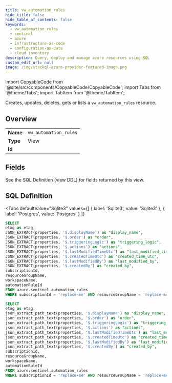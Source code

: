 ```yaml
--- 
title: vw_automation_rules
hide_title: false
hide_table_of_contents: false
keywords:
  - vw_automation_rules
  - sentinel
  - azure
  - infrastructure-as-code
  - configuration-as-data
  - cloud inventory
description: Query, deploy and manage azure resources using SQL
custom_edit_url: null
image: /img/stackql-azure-provider-featured-image.png
---
```


import CopyableCode from '@site/src/components/CopyableCode/CopyableCode';
import Tabs from '@theme/Tabs';
import TabItem from '@theme/TabItem';

Creates, updates, deletes, gets or lists a <code>vw_automation_rules</code> resource.

## Overview
<table><tbody>
<tr><td><b>Name</b></td><td><code>vw_automation_rules</code></td></tr>
<tr><td><b>Type</b></td><td>View</td></tr>
<tr><td><b>Id</b></td><td><CopyableCode code="azure.sentinel.vw_automation_rules" /></td></tr>
</tbody></table>

## Fields

See the SQL Definition (view DDL) for fields returned by this view.

## SQL Definition

<Tabs
defaultValue="Sqlite3"
values={[
{ label: 'Sqlite3', value: 'Sqlite3' },
{ label: 'Postgres', value: 'Postgres' }
]}
>
<TabItem value="Sqlite3">

```sql
SELECT
etag as etag,
JSON_EXTRACT(properties, '$.displayName') as "display_name",
JSON_EXTRACT(properties, '$.order') as "order",
JSON_EXTRACT(properties, '$.triggeringLogic') as "triggering_logic",
JSON_EXTRACT(properties, '$.actions') as "actions",
JSON_EXTRACT(properties, '$.lastModifiedTimeUtc') as "last_modified_time_utc",
JSON_EXTRACT(properties, '$.createdTimeUtc') as "created_time_utc",
JSON_EXTRACT(properties, '$.lastModifiedBy') as "last_modified_by",
JSON_EXTRACT(properties, '$.createdBy') as "created_by",
subscriptionId,
resourceGroupName,
workspaceName,
automationRuleId
FROM azure.sentinel.automation_rules
WHERE subscriptionId = 'replace-me' AND resourceGroupName = 'replace-me' AND workspaceName = 'replace-me';
```

</TabItem>
<TabItem value="Postgres">

```sql
SELECT
etag as etag,
json_extract_path_text(properties, '$.displayName') as "display_name",
json_extract_path_text(properties, '$.order') as "order",
json_extract_path_text(properties, '$.triggeringLogic') as "triggering_logic",
json_extract_path_text(properties, '$.actions') as "actions",
json_extract_path_text(properties, '$.lastModifiedTimeUtc') as "last_modified_time_utc",
json_extract_path_text(properties, '$.createdTimeUtc') as "created_time_utc",
json_extract_path_text(properties, '$.lastModifiedBy') as "last_modified_by",
json_extract_path_text(properties, '$.createdBy') as "created_by",
subscriptionId,
resourceGroupName,
workspaceName,
automationRuleId
FROM azure.sentinel.automation_rules
WHERE subscriptionId = 'replace-me' AND resourceGroupName = 'replace-me' AND workspaceName = 'replace-me';
```

</TabItem>
</Tabs>
